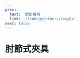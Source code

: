 ```yaml
---
prev:
  text: '肘節機構'
  link: '/linkage/others/toggle'
next: false
---
```


# 肘節式夾具

<YoutubeEmbed video-id="dA_j05ut0FE" />
<YoutubeEmbed video-id="lpjHsMKISB0" />
<YoutubeEmbed video-id="Pjdb0CAj4Bc" />
<YoutubeEmbed video-id="cv8sqEfxCSs" />
<YoutubeEmbed video-id="Nmp_U-tkoH8" />
<YoutubeEmbed video-id="lrL2_5tj1IE" />
<YoutubeEmbed video-id="k9tMxQfo2zo" />
<YoutubeEmbed video-id="ZtiW90wThO4" />
